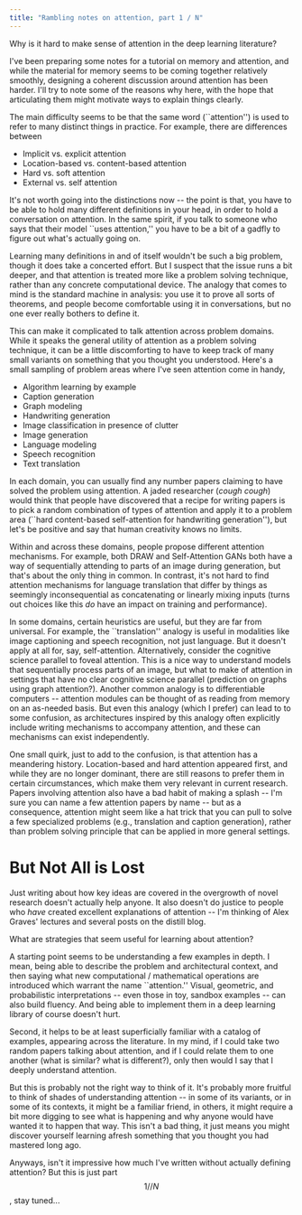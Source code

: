 ```yaml
---
title: "Rambling notes on attention, part 1 / N"
---
```


Why is it hard to make sense of attention in the deep learning literature?

I've been preparing some notes for a tutorial on memory and attention, and while
the material for memory seems to be coming together relatively smoothly,
designing a coherent discussion around attention has been harder. I'll try to
note some of the reasons why here, with the hope that articulating them might
motivate ways to explain things clearly.

The main difficulty seems to be that the same word (``attention'') is used to
refer to many distinct things in practice. For example, there are differences
between

* Implicit vs. explicit attention
* Location-based vs. content-based attention
* Hard vs. soft attention
* External vs. self attention

It's not worth going into the distinctions now -- the point is that, you have to
be able to hold many different definitions in your head, in order to hold a
conversation on attention. In the same spirit, if you talk to someone who says
that their model ``uses attention,'' you have to be a bit of a gadfly to figure
out what's actually going on.

Learning many definitions in and of itself wouldn't be such a big problem,
though it does take a concerted effort. But I suspect that the issue runs a bit
deeper, and that attention is treated more like a problem solving technique,
rather than any concrete computational device. The analogy that comes to mind is
the standard machine in analysis: you use it to prove all sorts of theorems, and
people become comfortable using it in conversations, but no one ever really
bothers to define it.

This can make it complicated to talk attention across problem domains. While it
speaks the general utility of attention as a problem solving technique, it can
be a little discomforting to have to keep track of many small variants on
something that you thought you understood. Here's a small sampling of problem
areas where I've seen attention come in handy,

* Algorithm learning by example
* Caption generation
* Graph modeling
* Handwriting generation
* Image classification in presence of clutter
* Image generation
* Language modeling
* Speech recognition
* Text translation

In each domain, you can usually find any number papers claiming to have solved
the problem using attention. A jaded researcher (*cough cough*) would think that
people have discovered that a recipe for writing papers is to pick a random
combination of types of attention and apply it to a problem area (``hard
content-based self-attention for handwriting generation''), but let's be
positive and say that human creativity knows no limits.

Within and across these domains, people propose different attention mechanisms.
For example, both DRAW and Self-Attention GANs both have a way of sequentially
attending to parts of an image during generation, but that's about the only
thing in common. In contrast, it's not hard to find attention mechanisms for
language translation that differ by things as seemingly inconsequential as
concatenating or linearly mixing inputs (turns out choices like this *do* have
an impact on training and performance).

In some domains, certain heuristics are useful, but they are far from universal.
For example, the ``translation'' analogy is useful in modalities like image
captioning and speech recognition, not just language. But it doesn't apply at
all for, say, self-attention. Alternatively, consider the cognitive science
parallel to foveal attention. This is a nice way to understand models that
sequentially process parts of an image, but what to make of attention in
settings that have no clear cognitive science parallel (prediction on graphs
using graph attention?). Another common analogy is to differentiable computers
-- attention modules can be thought of as reading from memory on an as-needed
basis. But even this analogy (which I prefer) can lead to to some confusion, as
architectures inspired by this analogy often explicitly include writing
mechanisms to accompany attention, and these can mechanisms can exist
independently.

One small quirk, just to add to the confusion, is that attention has a
meandering history. Location-based and hard attention appeared first, and while
they are no longer dominant, there are still reasons to prefer them in certain
circumstances, which make them very relevant in current research. Papers
involving attention also have a bad habit of making a splash -- I'm sure you can
name a few attention papers by name -- but as a consequence, attention might
seem like a hat trick that you can pull to solve a few specialized problems
(e.g., translation and caption generation), rather than problem solving
principle that can be applied in more general settings.

# But Not All is Lost

Just writing about how key ideas are covered in the overgrowth of novel research
doesn't actually help anyone. It also doesn't do justice to people who *have*
created excellent explanations of attention -- I'm thinking of Alex Graves'
lectures and several posts on the distill blog.

What are strategies that seem useful for learning about attention?

A starting point seems to be understanding a few examples in depth. I mean,
being able to describe the problem and architectural context, and then saying
what new computational / mathematical operations are introduced which warrant
the name ``attention.'' Visual, geometric, and probabilistic interpretations --
even those in toy, sandbox examples -- can also build fluency. And being able to
implement them in a deep learning library of course doesn't hurt.

Second, it helps to be at least superficially familiar with a catalog of
examples, appearing across the literature. In my mind, if I could take two
random papers talking about attention, and if I could relate them to one another
(what is similar? what is different?), only then would I say that I deeply
understand attention.

But this is probably not the right way to think of it. It's probably more
fruitful to think of shades of understanding attention -- in some of its
variants, or in some of its contexts, it might be a familiar friend, in others,
it might require a bit more digging to see what is happening and why anyone
would have wanted it to happen that way. This isn't a bad thing, it just means
you might discover yourself learning afresh something that you thought you had
mastered long ago.

Anyways, isn't it impressive how much I've written without actually defining
attention? But this is just part $$1 // N$$, stay tuned...
